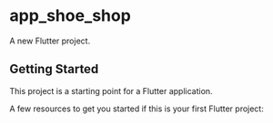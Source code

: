 # app_shoe_shop

A new Flutter project.

## Getting Started

This project is a starting point for a Flutter application.

A few resources to get you started if this is your first Flutter project:

